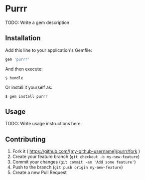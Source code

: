 # Purrr

TODO: Write a gem description

## Installation

Add this line to your application's Gemfile:

```ruby
gem 'purrr'
```

And then execute:

    $ bundle

Or install it yourself as:

    $ gem install purrr

## Usage

TODO: Write usage instructions here

## Contributing

1. Fork it ( https://github.com/[my-github-username]/purrr/fork )
2. Create your feature branch (`git checkout -b my-new-feature`)
3. Commit your changes (`git commit -am 'Add some feature'`)
4. Push to the branch (`git push origin my-new-feature`)
5. Create a new Pull Request
